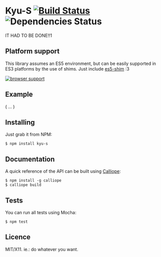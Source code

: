 # Kyu-S [![Build Status](https://travis-ci.org/killdream/kyu-s.png)](https://travis-ci.org/killdream/kyu-s)  ![Dependencies Status](https://david-dm.org/killdream/kyu-s.png)

IT HAD TO BE DONE!!1


## Platform support

This library assumes an ES5 environment, but can be easily supported in ES3
platforms by the use of shims. Just include [es5-shim][] :3

[![browser support](http://ci.testling.com/killdream/kyu-s.png)](http://ci.testling.com/killdream/kyu-s)


## Example

( ... )


## Installing

Just grab it from NPM:

    $ npm install kyu-s


## Documentation

A quick reference of the API can be built using [Calliope][]:

    $ npm install -g calliope
    $ calliope build


## Tests

You can run all tests using Mocha:

    $ npm test


## Licence

MIT/X11. ie.: do whatever you want.

[Calliope]: https://github.com/killdream/calliope
[es5-shim]: https://github.com/kriskowal/es5-shim
